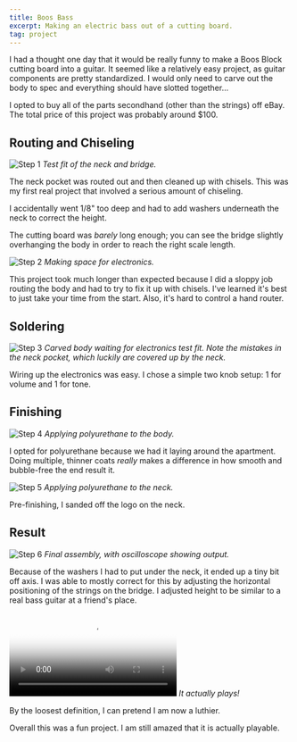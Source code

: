 ```yaml
---
title: Boos Bass
excerpt: Making an electric bass out of a cutting board.
tag: project
---
```


I had a thought one day that it would be really funny to make a Boos Block cutting board into a guitar.
It seemed like a relatively easy project, as guitar components are pretty standardized.
I would only need to carve out the body to spec and everything should have slotted together...

I opted to buy all of the parts secondhand (other than the strings) off eBay.
The total price of this project was probably around $100.

## Routing and Chiseling

![Step 1](/assets/blog/boos-bass/1.jpg)
*Test fit of the neck and bridge.*

The neck pocket was routed out and then cleaned up with chisels.
This was my first real project that involved a serious amount of chiseling.

I accidentally went 1/8" too deep and had to add washers underneath the neck to correct the height.

The cutting board was *barely* long enough; you can see the bridge slightly overhanging the body in order to reach the right scale length.

![Step 2](/assets/blog/boos-bass/2.jpg)
*Making space for electronics.*

This project took much longer than expected because I did a sloppy job routing the body and had to try to fix it up with chisels.
I've learned it's best to just take your time from the start.
Also, it's hard to control a hand router.

## Soldering

![Step 3](/assets/blog/boos-bass/3.jpg)
*Carved body waiting for electronics test fit.
Note the mistakes in the neck pocket, which luckily are covered up by the neck.*

Wiring up the electronics was easy.
I chose a simple two knob setup: 1 for volume and 1 for tone.

## Finishing

![Step 4](/assets/blog/boos-bass/4.jpg)
*Applying polyurethane to the body.*

I opted for polyurethane because we had it laying around the apartment.
Doing multiple, thinner coats *really* makes a difference in how smooth and bubble-free the end result it.

![Step 5](/assets/blog/boos-bass/5.jpg)
*Applying polyurethane to the neck.*

Pre-finishing, I sanded off the logo on the neck.

## Result

![Step 6](/assets/blog/boos-bass/6.jpg)
*Final assembly, with oscilloscope showing output.*

Because of the washers I had to put under the neck, it ended up a tiny bit off axis.
I was able to mostly correct for this by adjusting the horizontal positioning of the strings on the bridge.
I adjusted height to be similar to a real bass guitar at a friend's place.

<p>
    <video controls poster="/assets/blog/boos-bass/7.jpg">
        <source src="/assets/blog/boos-bass/7.mp4" type="video/mp4">
    </video>
    <em>It actually plays!</em>
</p>

By the loosest definition, I can pretend I am now a luthier.

Overall this was a fun project.
I am still amazed that it is actually playable.